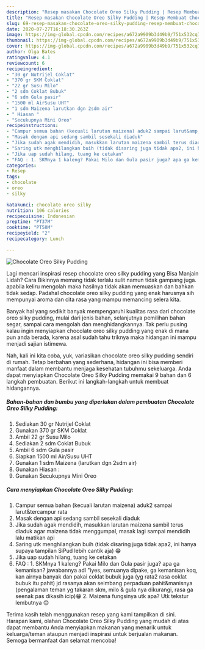 ```yaml
---
description: "Resep masakan Chocolate Oreo Silky Pudding | Resep Membuat Chocolate Oreo Silky Pudding Yang Bikin Ngiler"
title: "Resep masakan Chocolate Oreo Silky Pudding | Resep Membuat Chocolate Oreo Silky Pudding Yang Bikin Ngiler"
slug: 69-resep-masakan-chocolate-oreo-silky-pudding-resep-membuat-chocolate-oreo-silky-pudding-yang-bikin-ngiler
date: 2020-07-27T16:18:30.263Z
image: https://img-global.cpcdn.com/recipes/a672a9909b3d49b9/751x532cq70/chocolate-oreo-silky-pudding-foto-resep-utama.jpg
thumbnail: https://img-global.cpcdn.com/recipes/a672a9909b3d49b9/751x532cq70/chocolate-oreo-silky-pudding-foto-resep-utama.jpg
cover: https://img-global.cpcdn.com/recipes/a672a9909b3d49b9/751x532cq70/chocolate-oreo-silky-pudding-foto-resep-utama.jpg
author: Olga Bates
ratingvalue: 4.1
reviewcount: 6
recipeingredient:
- "30 gr Nutrijel Coklat"
- "370 gr SKM Coklat"
- "22 gr Susu Milo"
- "2 sdm Coklat Bubuk"
- "6 sdm Gula pasir"
- "1500 ml AirSusu UHT"
- "1 sdm Maizena larutkan dgn 2sdm air"
- " Hiasan "
- "Secukupnya Mini Oreo"
recipeinstructions:
- "Campur semua bahan (kecuali larutan maizena) aduk2 sampai larut&amp;tercampur rata"
- "Masak dengan api sedang sambil sesekali diaduk"
- "Jika sudah agak mendidih, masukkan larutan maizena sambil terus diaduk agar maizena tidak menggumpal, masak lagi sampai mendidih lalu matikan api"
- "Saring utk menghilangkan buih (tidak disaring juga tidak apa2, ini hanya supaya tampilan SiPud lebih cantik aja) 😁"
- "Jika uap sudah hilang, tuang ke cetakan"
- "FAQ : 1. SKMnya 1 kaleng? Pakai Milo dan Gula pasir juga? apa ga kemanisan? jawabannya adl &#34;iyes, semuanya dipake, ga kemanisan koq, kan airnya banyak dan pakai coklat bubuk juga (yg rata2 rasa coklat bubuk itu pahit) jd rasanya akan seimbang perpaduan pahit&amp;manisnya (pengalaman teman yg takaran skm, milo &amp; gula nya dikurangi, rasa ga seenak pas dikasih icip)😁 2. Maizena fungsinya utk apa? Utk tekstur lembutnya 😊"
categories:
- Resep
tags:
- chocolate
- oreo
- silky

katakunci: chocolate oreo silky 
nutrition: 106 calories
recipecuisine: Indonesian
preptime: "PT37M"
cooktime: "PT58M"
recipeyield: "2"
recipecategory: Lunch

---
```



![Chocolate Oreo Silky Pudding](https://img-global.cpcdn.com/recipes/a672a9909b3d49b9/751x532cq70/chocolate-oreo-silky-pudding-foto-resep-utama.jpg)

Lagi mencari inspirasi resep chocolate oreo silky pudding yang Bisa Manjain Lidah? Cara Bikinnya memang tidak terlalu sulit namun tidak gampang juga. apabila keliru mengolah maka hasilnya tidak akan memuaskan dan bahkan tidak sedap. Padahal chocolate oreo silky pudding yang enak harusnya sih mempunyai aroma dan cita rasa yang mampu memancing selera kita.

Banyak hal yang sedikit banyak mempengaruhi kualitas rasa dari chocolate oreo silky pudding, mulai dari jenis bahan, selanjutnya pemilihan bahan segar, sampai cara mengolah dan menghidangkannya. Tak perlu pusing kalau ingin menyiapkan chocolate oreo silky pudding yang enak di mana pun anda berada, karena asal sudah tahu triknya maka hidangan ini mampu menjadi sajian istimewa.




Nah, kali ini kita coba, yuk, variasikan chocolate oreo silky pudding sendiri di rumah. Tetap berbahan yang sederhana, hidangan ini bisa memberi manfaat dalam membantu menjaga kesehatan tubuhmu sekeluarga. Anda dapat menyiapkan Chocolate Oreo Silky Pudding memakai 9 bahan dan 6 langkah pembuatan. Berikut ini langkah-langkah untuk membuat hidangannya.

<!--inarticleads1-->

##### Bahan-bahan dan bumbu yang diperlukan dalam pembuatan Chocolate Oreo Silky Pudding:

1. Sediakan 30 gr Nutrijel Coklat
1. Gunakan 370 gr SKM Coklat
1. Ambil 22 gr Susu Milo
1. Sediakan 2 sdm Coklat Bubuk
1. Ambil 6 sdm Gula pasir
1. Siapkan 1500 ml Air/Susu UHT
1. Gunakan 1 sdm Maizena (larutkan dgn 2sdm air)
1. Gunakan  Hiasan :
1. Gunakan Secukupnya Mini Oreo




<!--inarticleads2-->

##### Cara menyiapkan Chocolate Oreo Silky Pudding:

1. Campur semua bahan (kecuali larutan maizena) aduk2 sampai larut&amp;tercampur rata
1. Masak dengan api sedang sambil sesekali diaduk
1. Jika sudah agak mendidih, masukkan larutan maizena sambil terus diaduk agar maizena tidak menggumpal, masak lagi sampai mendidih lalu matikan api
1. Saring utk menghilangkan buih (tidak disaring juga tidak apa2, ini hanya supaya tampilan SiPud lebih cantik aja) 😁
1. Jika uap sudah hilang, tuang ke cetakan
1. FAQ : 1. SKMnya 1 kaleng? Pakai Milo dan Gula pasir juga? apa ga kemanisan? jawabannya adl &#34;iyes, semuanya dipake, ga kemanisan koq, kan airnya banyak dan pakai coklat bubuk juga (yg rata2 rasa coklat bubuk itu pahit) jd rasanya akan seimbang perpaduan pahit&amp;manisnya (pengalaman teman yg takaran skm, milo &amp; gula nya dikurangi, rasa ga seenak pas dikasih icip)😁 2. Maizena fungsinya utk apa? Utk tekstur lembutnya 😊




Terima kasih telah menggunakan resep yang kami tampilkan di sini. Harapan kami, olahan Chocolate Oreo Silky Pudding yang mudah di atas dapat membantu Anda menyiapkan makanan yang menarik untuk keluarga/teman ataupun menjadi inspirasi untuk berjualan makanan. Semoga bermanfaat dan selamat mencoba!
